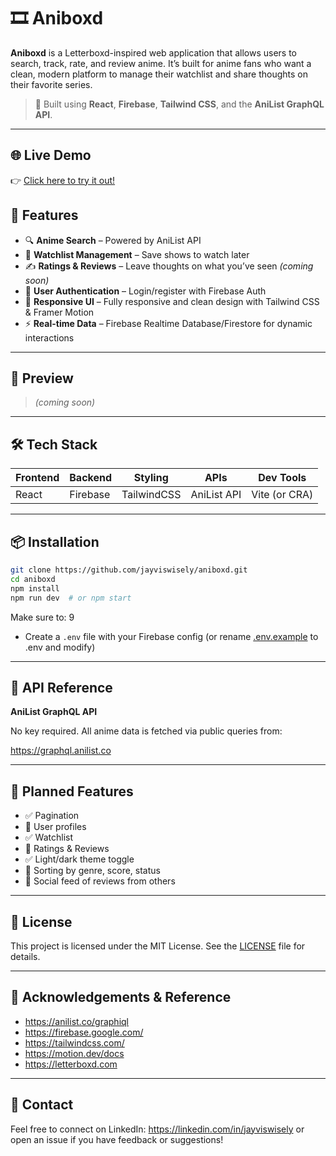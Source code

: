 # 🎞️ Aniboxd

**Aniboxd** is a Letterboxd-inspired web application that allows users to search, track, rate, and review anime. It’s built for anime fans who want a clean, modern platform to manage their watchlist and share thoughts on their favorite series.

> 🔧 Built using **React**, **Firebase**, **Tailwind CSS**, and the **AniList GraphQL API**.

---

## 🌐 Live Demo

👉 [Click here to try it out!](https://aniboxd.netlify.app)

## 🚀 Features

- 🔍 **Anime Search** – Powered by AniList API
- 📄 **Watchlist Management** – Save shows to watch later
- ✍️ **Ratings & Reviews** – Leave thoughts on what you’ve seen *(coming soon)*
- 🔐 **User Authentication** – Login/register with Firebase Auth
- 🧠 **Responsive UI** – Fully responsive and clean design with Tailwind CSS & Framer Motion
- ⚡ **Real-time Data** – Firebase Realtime Database/Firestore for dynamic interactions

---

## 📸 Preview

> *(coming soon)*

---

## 🛠️ Tech Stack

| Frontend | Backend  | Styling    | APIs        | Dev Tools      |
|----------|----------|------------|-------------|----------------|
| React    | Firebase | TailwindCSS| AniList API | Vite (or CRA)  |

---

## 📦 Installation

```bash
git clone https://github.com/jayviswisely/aniboxd.git
cd aniboxd
npm install
npm run dev  # or npm start
```

Make sure to:
9
- Create a `.env` file with your Firebase config (or rename [.env.example](.env.example) to .env and modify)

---

## 🔌 API Reference

**AniList GraphQL API**

No key required. All anime data is fetched via public queries from:

https://graphql.anilist.co

---

## 🌱 Planned Features

- ✅ Pagination
- 🔲 User profiles
- ✅ Watchlist
- 🔲 Ratings & Reviews
- ✅ Light/dark theme toggle
- 🔲 Sorting by genre, score, status
- 🔲 Social feed of reviews from others

---

## 📄 License

This project is licensed under the MIT License. See the [LICENSE](LICENSE) file for details.

---

## 🙌 Acknowledgements & Reference

- https://anilist.co/graphiql
- https://firebase.google.com/
- https://tailwindcss.com/
- https://motion.dev/docs
- https://letterboxd.com

---

## 💌 Contact

Feel free to connect on LinkedIn: https://linkedin.com/in/jayviswisely or open an issue if you have feedback or suggestions!
